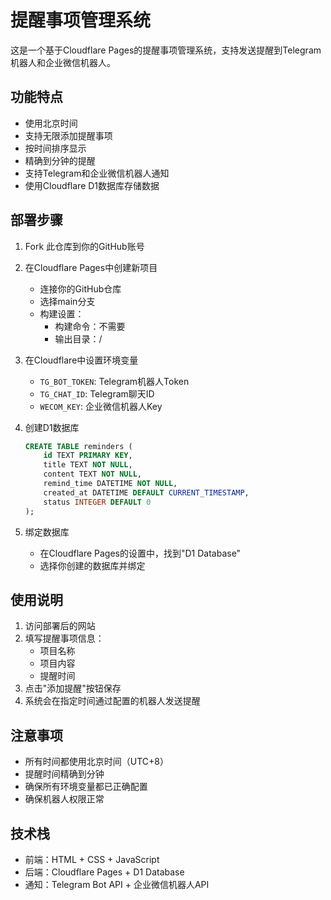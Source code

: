# 提醒事项管理系统

这是一个基于Cloudflare Pages的提醒事项管理系统，支持发送提醒到Telegram机器人和企业微信机器人。

## 功能特点

- 使用北京时间
- 支持无限添加提醒事项
- 按时间排序显示
- 精确到分钟的提醒
- 支持Telegram和企业微信机器人通知
- 使用Cloudflare D1数据库存储数据

## 部署步骤

1. Fork 此仓库到你的GitHub账号

2. 在Cloudflare Pages中创建新项目
   - 连接你的GitHub仓库
   - 选择main分支
   - 构建设置：
     - 构建命令：不需要
     - 输出目录：/

3. 在Cloudflare中设置环境变量
   - `TG_BOT_TOKEN`: Telegram机器人Token
   - `TG_CHAT_ID`: Telegram聊天ID
   - `WECOM_KEY`: 企业微信机器人Key

4. 创建D1数据库
   ```sql
   CREATE TABLE reminders (
       id TEXT PRIMARY KEY,
       title TEXT NOT NULL,
       content TEXT NOT NULL,
       remind_time DATETIME NOT NULL,
       created_at DATETIME DEFAULT CURRENT_TIMESTAMP,
       status INTEGER DEFAULT 0
   );
   ```

5. 绑定数据库
   - 在Cloudflare Pages的设置中，找到"D1 Database"
   - 选择你创建的数据库并绑定

## 使用说明

1. 访问部署后的网站
2. 填写提醒事项信息：
   - 项目名称
   - 项目内容
   - 提醒时间
3. 点击"添加提醒"按钮保存
4. 系统会在指定时间通过配置的机器人发送提醒

## 注意事项

- 所有时间都使用北京时间（UTC+8）
- 提醒时间精确到分钟
- 确保所有环境变量都已正确配置
- 确保机器人权限正常

## 技术栈

- 前端：HTML + CSS + JavaScript
- 后端：Cloudflare Pages + D1 Database
- 通知：Telegram Bot API + 企业微信机器人API 